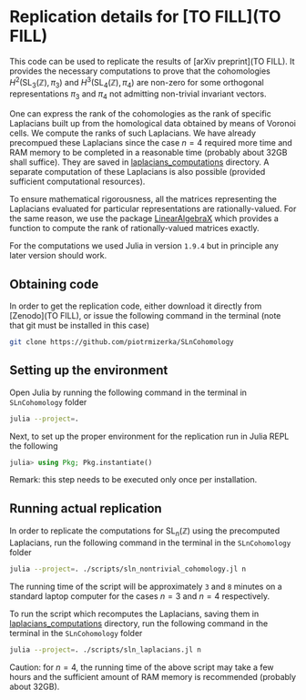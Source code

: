 # Replication details for [TO FILL](TO FILL)

This code can be used to replicate the results of [arXiv preprint](TO FILL). It provides the necessary computations to prove that the cohomologies $H^2(\text{SL}_3(\mathbb{Z}),\pi_3)$ and $H^3(\text{SL}_4(\mathbb{Z}),\pi_4)$ are non-zero for some orthogonal representations $\pi_3$ and $\pi_4$ not admitting non-trivial invariant vectors.

One can express the rank of the cohomologies as the rank of specific Laplacians built up from the homological data obtained by means of Voronoi cells. We compute the ranks of such Laplacians. We have already precompued these Laplacians since the case $n=4$ required more time and RAM memory to be completed in a reasonable time (probably about 32GB shall suffice). They are saved in [laplacians_computations](./scripts/laplacians_computation) directory. A separate computation of these Laplacians is also possible (provided sufficient computational resources). 

To ensure mathematical rigorousness, all the matrices representing the Laplacians evaluated for particular representations are rationally-valued. For the same reason, we use the package [LinearAlgebraX](https://github.com/scheinerman/LinearAlgebraX.jl) which provides a function to compute the rank of rationally-valued matrices exactly.

For the computations we used Julia in version `1.9.4` but in principle any later version should work.

## Obtaining code
In order to get the replication code, either download it directly from [Zenodo](TO FILL), or issue the following command in the terminal (note that git must be installed in this case)
```bash
git clone https://github.com/piotrmizerka/SLnCohomology
```

## Setting up the environment
Open Julia by running the following command in the terminal in `SLnCohomology` folder
```bash
julia --project=.
```
Next, to set up the proper environment for the replication run in Julia REPL the following
```julia
julia> using Pkg; Pkg.instantiate()
```
Remark: this step needs to be executed only once per installation.

## Running actual replication
In order to replicate the computations for $\text{SL}_n(\mathbb{Z})$ using the precomputed Laplacians, run the following command in the terminal in the `SLnCohomology` folder
```bash
julia --project=. ./scripts/sln_nontrivial_cohomology.jl n
```

The running time of the script will be approximately `3` and `8` minutes on a standard laptop computer for the cases $n=3$ and $n=4$ respectively.

To run the script which recomputes the Laplacians, saving them in [laplacians_computations](./scripts/laplacians_computation) directory, run the following command in the terminal in the `SLnCohomology` folder
```bash
julia --project=. ./scripts/sln_laplacians.jl n
```
Caution: for $n=4$, the running time of the above script may take a few hours and the sufficient amount of RAM memory is recommended (probably about 32GB).
